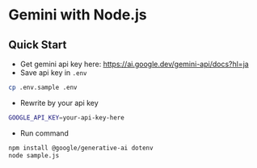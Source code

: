 # Gemini with Node.js
## Quick Start
- Get gemini api key here: https://ai.google.dev/gemini-api/docs?hl=ja
- Save api key in `.env`
```sh
cp .env.sample .env
```
- Rewrite by your api key
```sh
GOOGLE_API_KEY=your-api-key-here
```
- Run command
```sh
npm install @google/generative-ai dotenv
node sample.js
```
